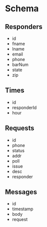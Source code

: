 # Schema

## Responders
- id
- fname
- lname
- email
- phone
- barNum
- state
- zip

## Times
- id
- responderId
- hour

## Requests
- id
- phone
- status
- addr
- poll
- issue
- desc
- responder

## Messages
- id
- timestamp
- body
- request
